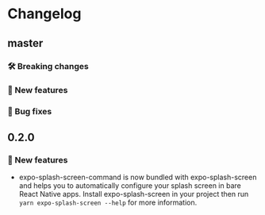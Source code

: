 # Changelog

## master

### 🛠 Breaking changes

### 🎉 New features

### 🐛 Bug fixes

## 0.2.0

### 🎉 New features

- expo-splash-screen-command is now bundled with expo-splash-screen and helps you to automatically configure your splash screen in bare React Native apps. Install expo-splash-screen in your project then run `yarn expo-splash-screen --help` for more information.
